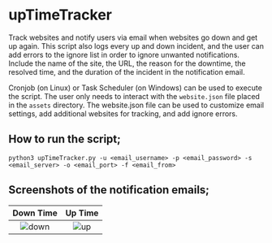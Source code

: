 # upTimeTracker
Track websites and notify users via email when websites go down and get up again. This script also logs every up and down incident, and the user can add errors to the ignore list in order to ignore unwanted notifications. Include the name of the site, the URL, the reason for the downtime, the resolved time, and the duration of the incident in the notification email. 

Cronjob (on Linux) or Task Scheduler (on Windows) can be used to execute the script. The user only needs to interact with the ``website.json`` file placed in the ``assets`` directory. The website.json file can be used to customize email settings, add additional websites for tracking, and add ignore errors.

## How to run the script;
``python3 upTimeTracker.py -u <email_username> -p <email_password> -s <email_server> -o <email_port> -f <email_from>``

## Screenshots of the notification emails;

Down Time             |  Up Time
:-------------------------:|:-------------------------:
![down](https://user-images.githubusercontent.com/87106402/201993461-e587e18e-bb7a-4c6a-98b1-86535379c585.png) |  ![up](https://user-images.githubusercontent.com/87106402/201993351-1ac05fe3-7409-4391-aef9-3c0ac46f3d0c.png)
